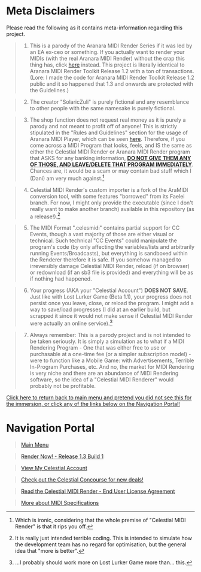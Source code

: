# Meta Disclaimers
Please read the following as it contains meta-information regarding this project.

> 1. This is a parody of the Aranara MIDI Render Series if it was led by an EA ex-ceo or something. If you actually want to render your MIDIs (with the real Aranara MIDI Render) without the crap this thing has, click [here](https://daniferous.github.io/aranara-midi-player-sb3/) instead. This project is literally identical to Aranara MIDI Render Toolkit Release 1.2 with a ton of transactions. (Lore: I made the code for Aranara MIDI Render Toolkit Release 1.2 public and it so happened that 1.3 and onwards are protected with the Guidelines.)

> 2. The creator "SolaricZuli" is purely fictional and any resemblance to other people with the same namesake is purely fictional.

> 3. The shop function does not request real money as it is purely a parody and not meant to profit off of anyone! This is strictly stipulated in the "Rules and Guidelines" section for the usage of Aranara MIDI Player, which can be seen [here](https://daniferous.github.io/aranara-midi-player-sb3/guidelines/). Therefore, if you come across a MIDI Program that looks, feels, and IS the same as either the Celestial MIDI Render or Aranara MIDI Render program that ASKS for any banking information, **[DO NOT GIVE THEM ANY OF THOSE, AND LEAVE/DELETE THAT PROGRAM IMMEDIATELY]()**. Chances are, it would be a scam or may contain bad stuff which I (Dani) am very much against.[^1]

> 4. Celestial MIDI Render's custom importer is a fork of the AraMIDI conversion tool, with some features "borrowed" from its Faelei branch. For now, I might only provide the executable (since I don't really want to make another branch) available in this repository (as a release!).[^2]

> 5. The MIDI Format ".celesmidi" contains partial support for CC Events, though a vast majority of those are either visual or technical. Such technical "CC Events" could manipulate the program's code (by only affecting the variables/lists and arbitrarily running Events/Broadcasts), but everything is sandboxed within the Renderer therefore it is safe. If you somehow managed to irreversibly damage Celestial MIDI Render, reload (if on browser) or redownload (if an sb3 file is provided) and everything will be as if nothing had happened.

> 6. Your progress (AKA your "Celestial Account") **__DOES NOT SAVE__**. Just like with Lost Lurker Game (Beta 1.1), your progress does not persist once you leave, close, or reload the program. I might add a way to save/load progresses (I did at an earlier build, but scrapped it since it would not make sense if Celestial MIDI Render were actually an online service).[^3]

> 7. Always remember: This is a parody project and is not intended to be taken seriously. It is simply a simulation as to what if a MIDI Rendering Program - One that was either free to use or purchasable at a one-time fee (or a simpler subscription model) - were to function like a Mobile Game: with Advertisements, Terrible In-Program Purchases, etc. And no, the market for MIDI Rendering is very niche and there are an abundance of MIDI Rendering software, so the idea of a "Celestial MIDI Renderer" would probably not be profitable.

[^1]: Which is ironic, considering that the whole premise of "Celestial MIDI Render" is that it rips you off.

[^2]: It is really just intended terrible coding. This is intended to simulate how the development team has no regard for optimisation, but the general idea that "more is better".

[^3]: ...I probably should work more on Lost Lurker Game more than... this. 

[Click here to return back to main menu and pretend you did not see this for the immersion, or click any of the links below on the Navigation Portal!](https://daniferous.github.io/celestialmidirender/)

# Navigation Portal
> [Main Menu](https://daniferous.github.io/celestialmidirender/)

> [Render Now! - Release 1.3 Build 1](https://daniferous.github.io/celestialmidirender/render/CMR%20Release%201.3.html/)

> [View My Celestial Account](https://daniferous.github.io/celestialmidirender/account)

> [Check out the Celestial Concourse for new deals!](https://daniferous.github.io/celestialmidirender/concourse)

> [Read the Celestial MIDI Render - End User License Agreement](https://daniferous.github.io/celestialmidirender/EULA/)

> [More about MIDI Specifications](https://daniferous.github.io/celestialmidirender/specs/)